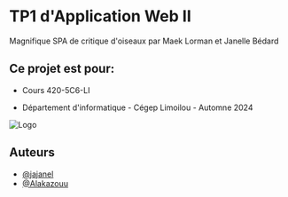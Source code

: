 
# TP1 d'Application Web II

Magnifique SPA de critique d'oiseaux par Maek Lorman et Janelle Bédard




## Ce projet est pour:

- Cours 420-5C6-LI

- Département d'informatique - Cégep Limoilou - Automne 2024



![Logo](https://allthatsinteresting.com/wordpress/wp-content/uploads/2020/08/shoebill-pelican.jpg)


## Auteurs

- [@jajanel](https://github.com/jajanel)
- [@Alakazouu](https://github.com/Alakazouu)


